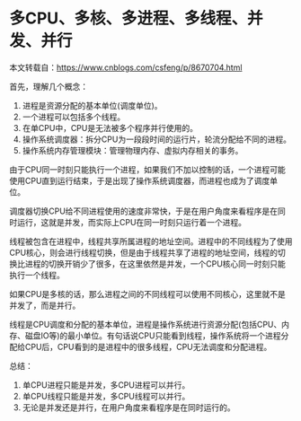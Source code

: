 # 多CPU、多核、多进程、多线程、并发、并行

本文转载自：https://www.cnblogs.com/csfeng/p/8670704.html  

首先，理解几个概念：  
1. 进程是资源分配的基本单位(调度单位)。
2. 一个进程可以包括多个线程。
3. 在单CPU中，CPU是无法被多个程序并行使用的。
4. 操作系统调度器：拆分CPU为一段段时间的运行片，轮流分配给不同的进程。
5. 操作系统内存管理模块：管理物理内存、虚拟内存相关的事务。  

由于CPU同一时刻只能执行一个进程，如果我们不加以控制的话，一个进程可能使用CPU直到运行结束，于是出现了操作系统调度器，而进程也成为了调度单位。  

调度器切换CPU给不同进程使用的速度非常快，于是在用户角度来看程序是在同时运行，这就是并发，而实际上CPU在同一时刻只运行着一个进程。  

线程被包含在进程中，线程共享所属进程的地址空间。进程中的不同线程为了使用CPU核心，则会进行线程切换，但是由于线程共享了进程的地址空间，线程的切换比进程的切换开销少了很多，在这里依然是并发，一个CPU核心同一时刻只能执行一个线程。  

如果CPU是多核的话，那么进程之间的不同线程可以使用不同核心，这里就不是并发了，而是并行。  

线程是CPU调度和分配的基本单位，进程是操作系统进行资源分配(包括CPU、内存、磁盘IO等)的最小单位。有句话说CPU只能看到线程，操作系统将一个进程分配给CPU后，CPU看到的是进程中的很多线程，CPU无法调度和分配进程。  

总结：  
1. 单CPU进程只能是并发，多CPU进程可以并行。
2. 单CPU线程只能是并发，多CPU线程可以并行。
3. 无论是并发还是并行，在用户角度来看程序是在同时运行的。




